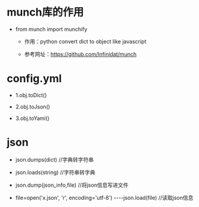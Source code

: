# munch库的作用

  +  from munch import munchify

       +  作用：python convert dict to object like javascript
       
       + 参考网址：https://github.com/Infinidat/munch

# config.yml
    
 + 1.obj.toDict()
 
 + 2.obj.toJson()
 
 + 3.obj.toYaml()


# json

  +  json.dumps(dict)  //字典转字符串
  
  + json.loads(string) //字符串转字典
  
  + json.dump(json_info,file)   //将json信息写进文件
  
  + file=open('x.json', 'r', encoding='utf-8')
     ----json.load(file)    //读取json信息
